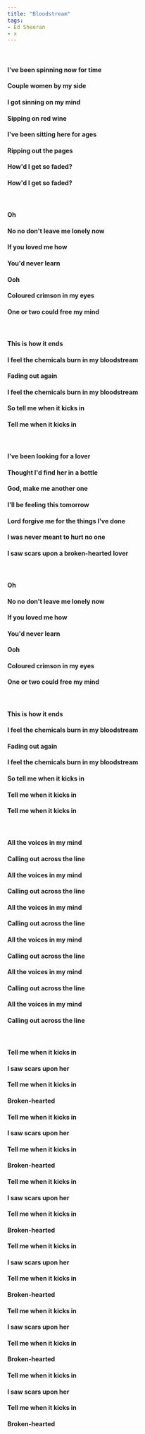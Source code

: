 ```yaml
---
title: "Bloodstream"
tags:
- Ed Sheeran
- x
---
```

&nbsp;
#### I've been spinning now for time
#### Couple women by my side
#### I got sinning on my mind
#### Sipping on red wine
#### I've been sitting here for ages
#### Ripping out the pages
#### How'd I get so faded?
#### How'd I get so faded?
&nbsp;
#### Oh
#### No no don't leave me lonely now
#### If you loved me how
#### You'd never learn
#### Ooh
#### Coloured crimson in my eyes
#### One or two could free my mind
&nbsp;
#### This is how it ends
#### I feel the chemicals burn in my bloodstream
#### Fading out again
#### I feel the chemicals burn in my bloodstream
#### So tell me when it kicks in
#### Tell me when it kicks in
&nbsp;
#### I've been looking for a lover
#### Thought I'd find her in a bottle
#### God, make me another one
#### I'll be feeling this tomorrow
#### Lord forgive me for the things I've done
#### I was never meant to hurt no one
#### I saw scars upon a broken-hearted lover
&nbsp;
#### Oh
#### No no don't leave me lonely now
#### If you loved me how
#### You'd never learn
#### Ooh
#### Coloured crimson in my eyes
#### One or two could free my mind
&nbsp;
#### This is how it ends
#### I feel the chemicals burn in my bloodstream
#### Fading out again
#### I feel the chemicals burn in my bloodstream
#### So tell me when it kicks in
#### Tell me when it kicks in
#### Tell me when it kicks in
&nbsp;
#### All the voices in my mind
#### Calling out across the line
#### All the voices in my mind
#### Calling out across the line
#### All the voices in my mind
#### Calling out across the line
#### All the voices in my mind
#### Calling out across the line
#### All the voices in my mind
#### Calling out across the line
#### All the voices in my mind
#### Calling out across the line
&nbsp;
#### Tell me when it kicks in
#### I saw scars upon her
#### Tell me when it kicks in
#### Broken-hearted
#### Tell me when it kicks in
#### I saw scars upon her
#### Tell me when it kicks in
#### Broken-hearted
#### Tell me when it kicks in
#### I saw scars upon her
#### Tell me when it kicks in
#### Broken-hearted
#### Tell me when it kicks in
#### I saw scars upon her
#### Tell me when it kicks in
#### Broken-hearted
#### Tell me when it kicks in
#### I saw scars upon her
#### Tell me when it kicks in
#### Broken-hearted
#### Tell me when it kicks in
#### I saw scars upon her
#### Tell me when it kicks in
#### Broken-hearted
